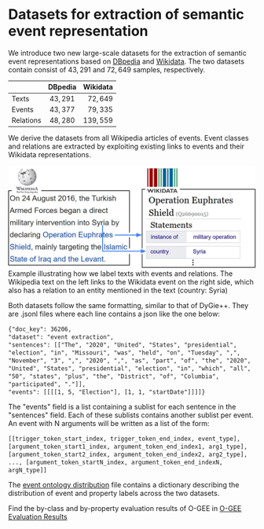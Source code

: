 # Datasets for extraction of semantic event representation

We introduce two new large-scale datasets for the extraction of semantic event representations based on [DBpedia](https://github.com/foranonymoussubmissions2022/O-GEE/blob/main/test/datasets/full_dbpedia.jsonl) and [Wikidata](https://github.com/foranonymoussubmissions2022/O-GEE/blob/main/test/datasets/full_wikidata.jsonl). The two datasets contain consist of $43,291$ and $72,649$ samples, respectively.

|         |  DBpedia | Wikidata |
|---------|:--------:| --------:|
|Texts    | $43,291$ | $72,649$ |
|Events   | $43,377$ | $79,335$ |
|Relations| $48,280$ | $139,559$|


We derive the datasets from all Wikipedia articles of events. Event classes and relations are extracted by exploiting existing links to events and their Wikidata representations. 

![alt text](https://github.com/foranonymoussubmissions2022/O-GEE/blob/main/data/datasets/ground_truth.png)
Example illustrating how we label texts with events and relations. The Wikipedia text on the left links to the Wikidata event on the right side, which also has a
relation to an entity mentioned in the text (country: Syria)

Both datasets follow the same formatting, similar to that of DyGie++. They are .jsonl files where each line contains a json like the one below:
```
{"doc_key": 36206, 
"dataset": "event extraction", 
"sentences": [["The", "2020", "United", "States", "presidential", "election", "in", "Missouri", "was", "held", "on", "Tuesday", ",", "November", "3", ",", "2020", ",", "as", "part", "of", "the", "2020", "United", "States", "presidential", "election", "in", "which", "all", "50", "states", "plus", "the", "District", "of", "Columbia", "participated", "."]],
"events": [[[[1, 5, "Election"], [1, 1, "startDate"]]]]}
```
The "events" field is a list containing a sublist for each sentence in the "sentences" field. Each of these sublists contains another sublist per event.
An event with N arguments will be written as a list of the form:
  ```
[[trigger_token_start_index, trigger_token_end_index, event_type], 
[argument_token_start1_index, argument_token_end_index1, arg1_type], 
[argument_token_start2_index, argument_token_end_index2, arg2_type], 
..., [argument_token_startN_index, argument_token_end_indexN, argN_type]]
```


The   [event ontology distribution](https://github.com/foranonymoussubmissions2022/O-GEE/blob/main/test/datasets/event_ontology_distribution.json) file contains a dictionary describing the distribution of  event and property labels across the two datasets.

Find the by-class and by-property evaluation results of O-GEE in  [O-GEE Evaluation Results](https://github.com/foranonymoussubmissions2022/O-GEE/blob/main/test/datasets/O-GEE%20Evaluation%20Results)

